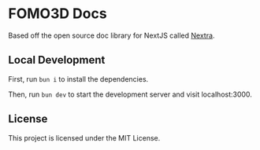# FOMO3D Docs

Based off the open source doc library for NextJS called [Nextra](https://nextra.site).

## Local Development

First, run `bun i` to install the dependencies.

Then, run `bun dev` to start the development server and visit localhost:3000.

## License

This project is licensed under the MIT License.
